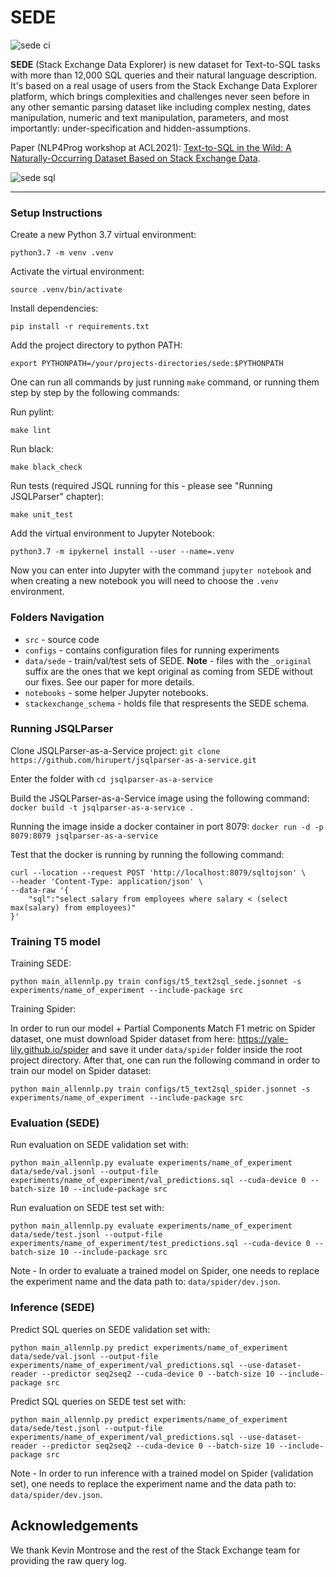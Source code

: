 # SEDE

![sede ci](https://github.com/hirupert/sede/actions/workflows/ci.yml/badge.svg)

**SEDE** (Stack Exchange Data Explorer) is new dataset for Text-to-SQL tasks with more than 12,000 SQL queries and their natural language description.
It's based on a real usage of users from the Stack Exchange Data Explorer platform, which brings complexities and challenges never seen before in any other semantic parsing dataset like including complex nesting, dates manipulation, numeric and text manipulation, parameters, and most importantly: under-specification and hidden-assumptions.

Paper (NLP4Prog workshop at ACL2021): [Text-to-SQL in the Wild: A Naturally-Occurring Dataset Based on Stack Exchange Data](https://arxiv.org/abs/2106.05006).

![sede sql](https://github.com/hirupert/sede/blob/master/sede_sql.png?raw=true)

---

### Setup Instructions

Create a new Python 3.7 virtual environment:

```
python3.7 -m venv .venv
```

Activate the virtual environment:

```
source .venv/bin/activate
```

Install dependencies:

```
pip install -r requirements.txt
```

Add the project directory to python PATH:
```
export PYTHONPATH=/your/projects-directories/sede:$PYTHONPATH
```

One can run all commands by just running ``make`` command, or running them step by step by the following commands:


Run pylint:

```
make lint
```

Run black:

```
make black_check
```

Run tests (required JSQL running for this - please see "Running JSQLParser" chapter):

```
make unit_test
```

Add the virtual environment to Jupyter Notebook:

```
python3.7 -m ipykernel install --user --name=.venv
```

Now you can enter into Jupyter with the command `jupyter notebook` and when creating a new notebook you will need to choose the `.venv` environment.


### Folders Navigation
* `src` - source code
* `configs` - contains configuration files for running experiments
* `data/sede` - train/val/test sets of SEDE. **Note** - files with the `_original` suffix are the ones that we kept original as coming from SEDE without our fixes. See our paper for more details.
* `notebooks` - some helper Jupyter notebooks.
* `stackexchange_schema` - holds file that respresents the SEDE schema.

### Running JSQLParser

Clone JSQLParser-as-a-Service project: `git clone https://github.com/hirupert/jsqlparser-as-a-service.git`

Enter the folder with `cd jsqlparser-as-a-service`

Build the JSQLParser-as-a-Service image using the following command: `docker build -t jsqlparser-as-a-service .`

Running the image inside a docker container in port 8079: `docker run -d -p 8079:8079 jsqlparser-as-a-service`

Test that the docker is running by running the following command:
```
curl --location --request POST 'http://localhost:8079/sqltojson' \
--header 'Content-Type: application/json' \
--data-raw '{
    "sql":"select salary from employees where salary < (select max(salary) from employees)"
}'
```

### Training T5 model

Training SEDE:
```
python main_allennlp.py train configs/t5_text2sql_sede.jsonnet -s experiments/name_of_experiment --include-package src
```

Training Spider:

In order to run our model + Partial Components Match F1 metric on Spider dataset,
one must download Spider dataset from here: https://yale-lily.github.io/spider and save it under `data/spider` folder inside the root project directory.
After that, one can run the following command in order to train our model on Spider dataset:

```
python main_allennlp.py train configs/t5_text2sql_spider.jsonnet -s experiments/name_of_experiment --include-package src
```

### Evaluation (SEDE)

Run evaluation on SEDE validation set with:
```
python main_allennlp.py evaluate experiments/name_of_experiment data/sede/val.jsonl --output-file experiments/name_of_experiment/val_predictions.sql --cuda-device 0 --batch-size 10 --include-package src
```

Run evaluation on SEDE test set with:
```
python main_allennlp.py evaluate experiments/name_of_experiment data/sede/test.jsonl --output-file experiments/name_of_experiment/test_predictions.sql --cuda-device 0 --batch-size 10 --include-package src
```

Note - In order to evaluate a trained model on Spider, one needs to replace the experiment name and the data path to: `data/spider/dev.json`.

### Inference (SEDE)

Predict SQL queries on SEDE validation set with:
```
python main_allennlp.py predict experiments/name_of_experiment data/sede/val.jsonl --output-file experiments/name_of_experiment/val_predictions.sql --use-dataset-reader --predictor seq2seq2 --cuda-device 0 --batch-size 10 --include-package src
```

Predict SQL queries on SEDE test set with:
```
python main_allennlp.py predict experiments/name_of_experiment data/sede/test.jsonl --output-file experiments/name_of_experiment/val_predictions.sql --use-dataset-reader --predictor seq2seq2 --cuda-device 0 --batch-size 10 --include-package src
```

Note - In order to run inference with a trained model on Spider (validation set), one needs to replace the experiment name and the data path to: `data/spider/dev.json`.

## Acknowledgements

We thank Kevin Montrose and the rest of the Stack Exchange team for providing the raw query log.